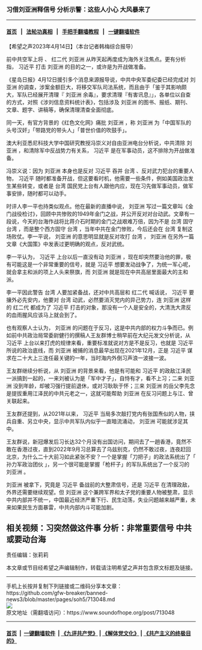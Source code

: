 ### 习借刘亚洲释信号 分析示警：这些人小心 大风暴来了
------------------------

#### [首页](https://github.com/gfw-breaker/banned-news3/blob/master/README.md) &nbsp;&nbsp;|&nbsp;&nbsp; [法轮功真相](https://github.com/begood0513/basic/blob/master/README.md)  &nbsp;&nbsp;|&nbsp;&nbsp; [手把手翻墙教程](https://github.com/gfw-breaker/guides/wiki)  &nbsp;&nbsp;|&nbsp;&nbsp; [一键翻墙软件](https://github.com/gfw-breaker/nogfw/blob/master/README.md)  



<div><div class="Content__Wrapper sc-1bvya0-0 elmmKw article_body" data-checkusr="" itemprop="articleBody">
 <div id="post_place_1">
 </div>
 <p class="meta-top">
  <span class="meta">
   【希望之声2023年4月14日】（本台记者韩梅综合报导）
  </span>
 </p>
 <p class="a" style="border:none;margin-top:13px;margin-bottom:13px;padding:0cm">
  <ok href="/term/860054">
   前中共空军上将
  </ok>
  、
  <ok href="/term/9445">
   红二代
  </ok>
  <ok href="/term/25585">
   刘亚洲
  </ok>
  从昨天起再度成为海外关注焦点。更有分析指，
  <ok href="/term/1063">
   习近平
  </ok>
  打击
  <ok href="/term/25585">
   刘亚洲
  </ok>
  的目的之一，或许是为开战做准备。
 </p>
 <p>
  《星岛日报》4月12日援引多个消息来源报导说，中共中央军委纪委已经完成对
  <ok href="/term/25585">
   刘亚洲
  </ok>
  的调查，涉案金额巨大，将移交军队司法系统，而且由于「鉴于其影响颇大，军队已经展开清理『
  <ok href="/term/25585">
   刘亚洲
  </ok>
  余毒』，要求清理『有害讯息』」，各单位以自查的方式，对照《涉刘信息资料统计表》，包括涉及
  <ok href="/term/25585">
   刘亚洲
  </ok>
  的图书、报纸、期刊、文章、题字、讲稿等，确保清理清查全面彻底。
 </p>
 <p>
  同一天，有官方背景的《红色文化网》痛批
  <ok href="/term/25585">
   刘亚洲
  </ok>
  ，称
  <ok href="/term/25585">
   刘亚洲
  </ok>
  为「中国军队的头号汉奸」「带路党的带头人」「普世价值的吹鼓手」。
 </p>
 <p>
  澳大利亚悉尼科技大学中国研究教授冯崇义对自由亚洲电台分析说，中共清除
  <ok href="/term/25585">
   刘亚洲
  </ok>
  ，和清除军中反战势力有关系，
  <ok href="/term/1063">
   习近平
  </ok>
  是在军事动员，这不排除为开战做准备。
 </p>
 <p>
  冯崇义说：因为
  <ok href="/term/25585">
   刘亚洲
  </ok>
  本身也是反对
  <ok href="/term/1063">
   习近平
  </ok>
  吞并
  <ok href="/term/551150">
   台湾
  </ok>
  、反对武力犯台的重要人物，
  <ok href="/term/1063">
   习近平
  </ok>
  随时都准备开战，但这要看时机，他需要一些条件，例如美国政治发生某些转变，或者是
  <ok href="/term/551150">
   台湾
  </ok>
  国民党上台有人跟他内应，现在习先做军事动员，做军事安排，随时都可以动手。
 </p>
 <p>
  时评人李一平也持类似观点。他在最新的直播中说，
  <ok href="/term/25585">
   刘亚洲
  </ok>
  写过一篇文章叫《金门战役检讨》，回顾中共惨败的1949年金门之战，并公开反对对台动武。文章有一段说，今天的台海作战将比蒋介石时期的金门之战艰难万倍，因为不是
  <ok href="/term/551150">
   台湾
  </ok>
  固守
  <ok href="/term/551150">
   台湾
  </ok>
  ，而是整个西方固守
  <ok href="/term/551150">
   台湾
  </ok>
  ，当年中共在金门惨败，今后还会在
  <ok href="/term/551150">
   台湾
  </ok>
  复制这场败仗。李一平说，
  <ok href="/term/25585">
   刘亚洲
  </ok>
  的意思明显就是反对攻打
  <ok href="/term/551150">
   台湾
  </ok>
  ，
  <ok href="/term/25585">
   刘亚洲
  </ok>
  在另外一篇文章《大国策》中发表过更明确的观点，反对武统。
 </p>
 <p>
  李一平认为，
  <ok href="/term/1063">
   习近平
  </ok>
  上台以后一直没有动
  <ok href="/term/25585">
   刘亚洲
  </ok>
  ，现在却突然要治他的罪，极有可能这是一个非常重要的信号，就是
  <ok href="/term/1063">
   习近平
  </ok>
  想要发动战争了，为统一军心呢，就会拿主和派的项上人头来祭旗，而
  <ok href="/term/25585">
   刘亚洲
  </ok>
  就是现在中共高层里面最大的主和派。
 </p>
 <p>
  李一平因此警告
  <ok href="/term/551150">
   台湾
  </ok>
  人要加紧备战，还对中共高层和
  <ok href="/term/9445">
   红二代
  </ok>
  喊话说，
  <ok href="/term/1063">
   习近平
  </ok>
  要攘外必先安内，他要对
  <ok href="/term/551150">
   台湾
  </ok>
  动武，必然要消灭党内的异己势力，连
  <ok href="/term/25585">
   刘亚洲
  </ok>
  这样的
  <ok href="/term/9445">
   红二代
  </ok>
  都成为了
  <ok href="/term/1063">
   习近平
  </ok>
  打击的对象，那没有一个人是安全的，大清洗大肃反的血雨腥风应该马上就会到了。
 </p>
 <p>
  也有观察人士认为，
  <ok href="/term/25585">
   刘亚洲
  </ok>
  的问题在于反习，这是中共内部的权力斗争而已。例如前中共政治局常委尉健行的撰稿人王友群博士稍早前在大纪元发文分析说，从
  <ok href="/term/1063">
   习近平
  </ok>
  上台以来打虎的规律来看，重要标准就说对方是不是反习，也就是
  <ok href="/term/1063">
   习近平
  </ok>
  所说的政治底线，而
  <ok href="/term/25585">
   刘亚洲
  </ok>
  被捕的消息最早出现在2021年12月，正是
  <ok href="/term/1063">
   习近平
  </ok>
  谋求在二十大上三连任最关键的一年，当时海内外倒习声浪一波接一波。
 </p>
 <p>
  王友群继续分析说，从
  <ok href="/term/25585">
   刘亚洲
  </ok>
  的背景来看，他是有可能和
  <ok href="/term/1063">
   习近平
  </ok>
  的政敌江泽民一派搞到一起的，一来刘被认为是「军中才子」，自恃有才，看不上习；二来
  <ok href="/term/25585">
   刘亚洲
  </ok>
  没到年龄，却被习强行提前退休，或对习耿耿于怀；三来
  <ok href="/term/25585">
   刘亚洲
  </ok>
  的岳父李先念是提拔重用江泽民的中共元老之一，这就可能帮助
  <ok href="/term/25585">
   刘亚洲
  </ok>
  在反习问题上与江、曾关联起来。
 </p>
 <p>
  王友群还提到，从2021年以来，
  <ok href="/term/1063">
   习近平
  </ok>
  当局多次敲打党内有张国焘似的人物，挟兵自重、另立中央，显示中共军队内似乎一直暗流涌动，
  <ok href="/term/25585">
   刘亚洲
  </ok>
  可能就涉足其中。
 </p>
 <p>
  王友群说，新冠爆发后习长达32个月没有出国访问，期间去了一趟香港，竟然不敢在香港过夜，直到2022年9月习总算去了乌兹别克，仍然不敢过夜，连夜赶回北京，为什么二十大前习如此紧张不安？一个是掌握「刀把子」的政法系统出了「
  <ok href="/term/733438">
   孙力军政治团伙
  </ok>
  」，另一个很可能是掌握「枪杆子」的军队系统出了一个反习的
  <ok href="/term/25585">
   刘亚洲
  </ok>
  。
 </p>
 <p>
  <ok href="/term/25585">
   刘亚洲
  </ok>
  被拿下，究竟是
  <ok href="/term/1063">
   习近平
  </ok>
  备战前的大整肃信号，还是
  <ok href="/term/1063">
   习近平
  </ok>
  在清理政敌，外界还需要继续观望。但
  <ok href="/term/25585">
   刘亚洲
  </ok>
  这个兼跨军界和太子党的重要人物被整肃，显示中共内部并不统一，中国最近经济严重下行、民生动荡，失业问题越来越严重，未来如果民生方面暴雷，中共内部内斗可能加剧。
 </p>
 <h2>
  <ok href="https://youtu.be/aWAnmIFJaH0">
   <strong>
    相关视频：习突然做这件事 分析：非常重要信号 中共或要动台海
   </strong>
  </ok>
 </h2>
 <p class="meta-btm">
  责任编辑：张莉莉
 </p>
 <p class="meta-btm">
  本文章或节目经希望之声编辑制作，转载请注明希望之声并包含原文标题及链接。
 </p>
</div>
</div>
<hr/>
手机上长按并复制下列链接或二维码分享本文章：<br/>
https://github.com/gfw-breaker/banned-news3/blob/master/pages/soh5/713048.md <br/>
<a href='https://github.com/gfw-breaker/banned-news3/blob/master/pages/soh5/713048.md'><img src='https://github.com/gfw-breaker/banned-news3/blob/master/pages/soh5/713048.md.png'/></a> <br/>
原文地址（需翻墙访问）：https://www.soundofhope.org/post/713048


------------------------
#### [首页](https://github.com/gfw-breaker/banned-news3/blob/master/README.md) &nbsp;|&nbsp; [一键翻墙软件](https://github.com/gfw-breaker/nogfw/blob/master/README.md) &nbsp;| [《九评共产党》](https://github.com/gfw-breaker/9ping.md/blob/master/README.md#九评之一评共产党是什么) | [《解体党文化》](https://github.com/gfw-breaker/jtdwh.md/blob/master/README.md) | [《共产主义的终极目的》](https://github.com/gfw-breaker/gczydzjmd.md/blob/master/README.md)


<img src='http://gfw-breaker.win/banned-news3/pages/soh5/713048.md' width='0px' height='0px'/>